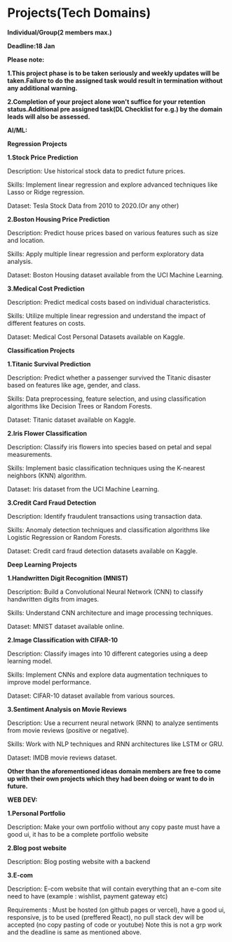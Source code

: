 # Projects(Tech Domains)

**Individual/Group(2 members max.)**

**Deadline:18 Jan**

**Please note:**

**1.This project phase is to be taken seriously and weekly updates will be taken.Failure to do the assigned task would result in termination without any additional warning.**

**2.Completion of your project alone won't suffice for your retention status.Additional pre assigned task(DL Checklist for e.g.) by the domain leads will also be assessed.**

**AI/ML:**

**Regression Projects**

**1.Stock Price Prediction**

Description: Use historical stock data to predict future prices.

Skills: Implement linear regression and explore advanced techniques like Lasso or Ridge regression.

Dataset: Tesla Stock Data from 2010 to 2020.(Or any other)

**2.Boston Housing Price Prediction**

Description: Predict house prices based on various features such as size and location.

Skills: Apply multiple linear regression and perform exploratory data analysis.

Dataset: Boston Housing dataset available from the UCI Machine Learning.

**3.Medical Cost Prediction**

Description: Predict medical costs based on individual characteristics.

Skills: Utilize multiple linear regression and understand the impact of different features on costs.

Dataset: Medical Cost Personal Datasets available on Kaggle.

**Classification Projects**

**1.Titanic Survival Prediction**

Description: Predict whether a passenger survived the Titanic disaster based on features like age, gender, and class.

Skills: Data preprocessing, feature selection, and using classification algorithms like Decision Trees or Random Forests.

Dataset: Titanic dataset available on Kaggle.

**2.Iris Flower Classification**

Description: Classify iris flowers into species based on petal and sepal measurements.

Skills: Implement basic classification techniques using the K-nearest neighbors (KNN) algorithm.

Dataset: Iris dataset from the UCI Machine Learning.

**3.Credit Card Fraud Detection**

Description: Identify fraudulent transactions using transaction data.

Skills: Anomaly detection techniques and classification algorithms like Logistic Regression or Random Forests.

Dataset: Credit card fraud detection datasets available on Kaggle.

**Deep Learning Projects**

**1.Handwritten Digit Recognition (MNIST)**

Description: Build a Convolutional Neural Network (CNN) to classify handwritten digits from images.

Skills: Understand CNN architecture and image processing techniques.

Dataset: MNIST dataset available online.

**2.Image Classification with CIFAR-10**

Description: Classify images into 10 different categories using a deep learning model.

Skills: Implement CNNs and explore data augmentation techniques to improve model performance.

Dataset: CIFAR-10 dataset available from various sources.

**3.Sentiment Analysis on Movie Reviews**

Description: Use a recurrent neural network (RNN) to analyze sentiments from movie reviews (positive or negative).

Skills: Work with NLP techniques and RNN architectures like LSTM or GRU.

Dataset: IMDB movie reviews dataset.

**Other than the aforementioned ideas domain members are free to come up with their own projects which they had been doing or want to do in future.**








**WEB DEV:**


**1.Personal Portfolio**

Description: Make your own portfolio without any copy paste must have a good ui, it has to be a complete portfolio website


**2.Blog post website**

Description: Blog posting website with a backend


**3.E-com**

Description: E-com website that will contain everything that an e-com site need to have (example : wishlist, payment gateway etc) 




Requirements : Must be hosted (on github pages or vercel), have a good ui, responsive, js to be used (preffered React), no pull stack dev will be accepted (no copy pasting of code or youtube)
Note this is not a grp work and the deadline is same as mentioned above.




